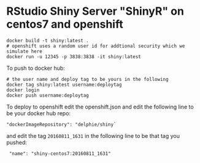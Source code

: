 # RStudio Shiny Server "ShinyR" on centos7 and openshift

```
docker build -t shiny:latest .
# openshift uses a random user id for addtional security which we simulate here
docker run -u 12345 -p 3838:3838 -it shiny:latest
```

To push to docker hub:

```
# the user name and deploy tag to be yours in the following
docker tag shiny:latest username:deploytag
docker login
docker push username:deploytag
```

To deploy to openshift edit the openshift.json and edit the following line to be your docker hub repo:

```
"dockerImageRepository": "delphie/shiny`
```

and edit the tag `20160811_1631` in the following line to be that tag you pushed: 

```
 "name": "shiny-centos7:20160811_1631"
```

